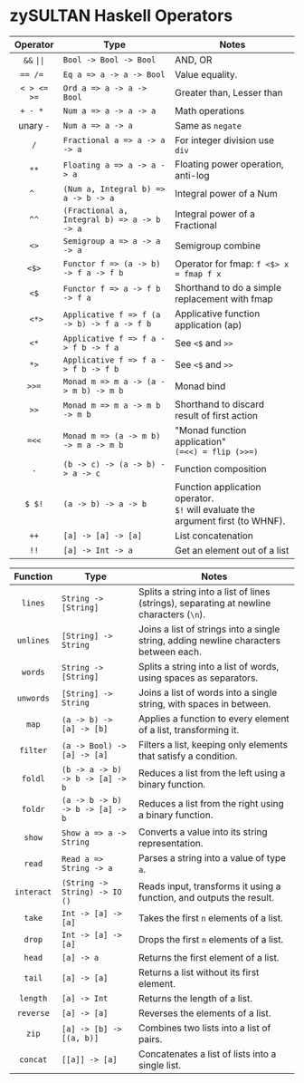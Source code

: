 # zySULTAN Haskell Operators

|Operator     |Type                                          |Notes|
|:-----------:|----------------------------------------------|-----|
| `&&` `\|\|` | `Bool -> Bool -> Bool`                       | AND, OR |
| `== /= `    | `Eq a => a -> a -> Bool`                     | Value equality. |
| `< > <= >=` | `Ord a => a -> a -> Bool`                    | Greater than, Lesser than | 
| `+ - * `    | `Num a => a -> a -> a`                       | Math operations |
| unary `-`   | `Num a => a -> a`                            | Same as `negate` |
| `/`         | `Fractional a => a -> a -> a`                | For integer division use `div` |
| ` ** `      | `Floating a => a -> a -> a`                  | Floating power operation, anti-log |
| `^ `        | `(Num a, Integral b) => a -> b -> a`         | Integral power of a Num |
| `^^`        | `(Fractional a, Integral b) => a -> b -> a`  | Integral power of a Fractional |
| `<>`        | `Semigroup a => a -> a -> a`                 | Semigroup combine |
| `<$>`       | `Functor f => (a -> b) -> f a -> f b`        | Operator for fmap: `f <$> x = fmap f x` |
| ` <$ `      | `Functor f => a -> f b -> f a`               | Shorthand to do a simple replacement with fmap |
| ` <*>`      | `Applicative f => f (a -> b) -> f a -> f b`  | Applicative function application (ap) |
| ` <* `      | `Applicative f => f a -> f b -> f a`         | See `<$` and `>>` |
| ` *> `      | `Applicative f => f a -> f b -> f b`         | See `<$` and `>>` |
| ` >>= `     | `Monad m => m a -> (a -> m b) -> m b`        | Monad bind |
| `>>`        | `Monad m => m a -> m b -> m b`               | Shorthand to discard result of first action |
| `=<<`       | `Monad m => (a -> m b) -> m a -> m b`        | "Monad function application"<br>`(=<<) = flip (>>=)` |
| `.`         | `(b -> c) -> (a -> b) -> a -> c`             | Function composition |
| `$ $!`      | `(a -> b) -> a -> b`                         | Function application operator.<br>`$!` will evaluate the argument first (to WHNF). |
| `++`        | `[a] -> [a] -> [a]`                          | List concatenation |
| `!!`        | `[a] -> Int -> a`                            | Get an element out of a list |

| Function    | Type                                       | Notes |
|:-----------:|--------------------------------------------|-------|
| `lines`     | `String -> [String]`                       | Splits a string into a list of lines (strings), separating at newline characters (`\n`). |
| `unlines`   | `[String] -> String`                       | Joins a list of strings into a single string, adding newline characters between each. |
| `words`     | `String -> [String]`                       | Splits a string into a list of words, using spaces as separators. |
| `unwords`   | `[String] -> String`                       | Joins a list of words into a single string, with spaces in between. |
| `map`       | `(a -> b) -> [a] -> [b]`                   | Applies a function to every element of a list, transforming it. |
| `filter`    | `(a -> Bool) -> [a] -> [a]`                | Filters a list, keeping only elements that satisfy a condition. |
| `foldl`     | `(b -> a -> b) -> b -> [a] -> b`           | Reduces a list from the left using a binary function. |
| `foldr`     | `(a -> b -> b) -> b -> [a] -> b`           | Reduces a list from the right using a binary function. |
| `show`      | `Show a => a -> String`                    | Converts a value into its string representation. |
| `read`      | `Read a => String -> a`                    | Parses a string into a value of type `a`. |
| `interact`  | `(String -> String) -> IO ()`              | Reads input, transforms it using a function, and outputs the result. |
| `take`      | `Int -> [a] -> [a]`                        | Takes the first `n` elements of a list. |
| `drop`      | `Int -> [a] -> [a]`                        | Drops the first `n` elements of a list. |
| `head`      | `[a] -> a`                                 | Returns the first element of a list. |
| `tail`      | `[a] -> [a]`                               | Returns a list without its first element. |
| `length`    | `[a] -> Int`                               | Returns the length of a list. |
| `reverse`   | `[a] -> [a]`                               | Reverses the elements of a list. |
| `zip`       | `[a] -> [b] -> [(a, b)]`                   | Combines two lists into a list of pairs. |
| `concat`    | `[[a]] -> [a]`                             | Concatenates a list of lists into a single list. |
